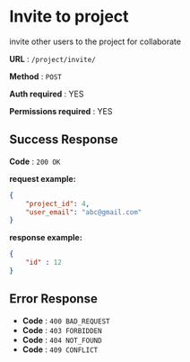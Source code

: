 # Invite to project

invite other users to the project for collaborate

**URL** : `/project/invite/`

**Method** : `POST`

**Auth required** : YES

**Permissions required** : YES

## Success Response

**Code** : `200 OK`

**request example:**
```json
{
    "project_id": 4,
    "user_email": "abc@gmail.com"
}
```

**response example:**
```json
{
    "id" : 12
}
```

## Error Response

* **Code** : `400 BAD_REQUEST`
* **Code** : `403 FORBIDDEN`
* **Code** : `404 NOT_FOUND`
* **Code** : `409 CONFLICT`
